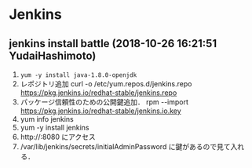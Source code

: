 # Jenkins
## jenkins install battle (2018-10-26 16:21:51 YudaiHashimoto)
  1. `yum -y install java-1.8.0-openjdk`
  2. レポジトリ追加
    curl -o /etc/yum.repos.d/jenkins.repo https://pkg.jenkins.io/redhat-stable/jenkins.repo
  3. パッケージ信頼性のための公開鍵追加．
    rpm --import https://pkg.jenkins.io/redhat-stable/jenkins.io.key
  4. yum info jenkins
  5. yum -y install jenkins
  6. http://<server-ip>:8080 にアクセス
  7. /var/lib/jenkins/secrets/initialAdminPassword に鍵があるので見て入れる．
  